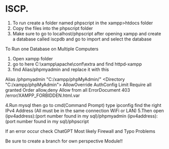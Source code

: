 # ISCP.

1. To run create a folder named phpscript in the xampp>htdocs folder
2. Copy the files into the phpscript folder
2. Make sure to go to localhost/phpscript after opening xampp and create a database called iscpdb and go to import and select the database



To Run one Database on Multiple Computers
1. Open xampp folder
2. go to here C:\xampp\apache\conf\extra and find httpd-xampp
3. find Alias/phpmyadmin and replace it with this
  
Alias /phpmyadmin "C:/xampp/phpMyAdmin/"
    <Directory "C:/xampp/phpMyAdmin">
        AllowOverride AuthConfig Limit
        Require all granted
	Order allow,deny
	Allow from all
        ErrorDocument 403 /error/XAMPP_FORBIDDEN.html.var
    </Directory>

4.Run mysql then go to cmd(Command Prompt) type ipconfig find the right IPv4 Address (All must be in the same connection WiFi or LAN)
5.Then open 
(ipv4address):(port number found in my sql)/phpmyadmin
(ipv4address):(port number found in my sql)/phpscript

If an error occur check ChatGPT
 Most likely Firewall and Typo Problems


 Be sure to create a branch for own perspective Module!!

